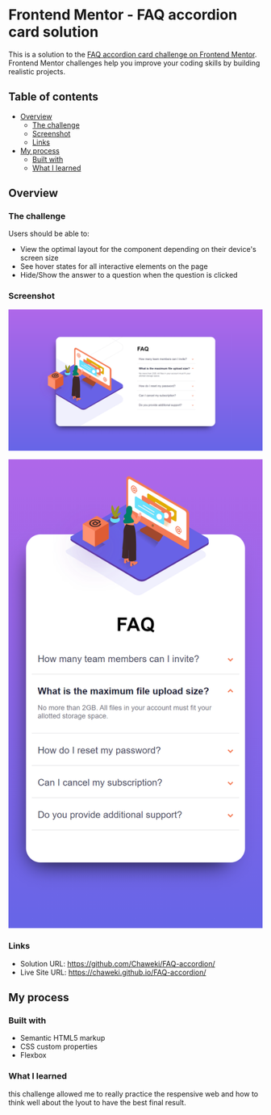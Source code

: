 # Frontend Mentor - FAQ accordion card solution

This is a solution to the [FAQ accordion card challenge on Frontend Mentor](https://www.frontendmentor.io/challenges/faq-accordion-card-XlyjD0Oam). Frontend Mentor challenges help you improve your coding skills by building realistic projects. 

## Table of contents

- [Overview](#overview)
  - [The challenge](#the-challenge)
  - [Screenshot](#screenshot)
  - [Links](#links)
- [My process](#my-process)
  - [Built with](#built-with)
  - [What I learned](#what-i-learned)



## Overview

### The challenge

Users should be able to:

- View the optimal layout for the component depending on their device's screen size
- See hover states for all interactive elements on the page
- Hide/Show the answer to a question when the question is clicked

### Screenshot

![](./desktop-view.PNG)

![](./mobile-view.PNG)



### Links

- Solution URL: https://github.com/Chaweki/FAQ-accordion/
- Live Site URL: https://chaweki.github.io/FAQ-accordion/
## My process

### Built with

- Semantic HTML5 markup
- CSS custom properties
- Flexbox


### What I learned

this challenge allowed me to really practice the respensive web and how to think well about the lyout to have the best final result.



